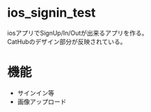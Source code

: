 # ios_signin_test

iosアプリでSignUp/In/Outが出来るアプリを作る。  
CatHubのデザイン部分が反映されている。

# 機能

- サインイン等
- 画像アップロード
